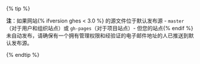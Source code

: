{% tip %}

**注**：如果网站{% ifversion ghes < 3.0 %} 的源文件位于默认发布源 - `master`（对于用户和组织站点）或 `gh-pages`（对于项目站点）- 但您的站点{% endif %} 未自动发布，请确保有一个拥有管理权限和经验证的电子邮件地址的人已推送到默认发布源。

{% endtip %}
